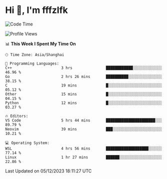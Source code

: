 # Hi 👋, I'm fffzlfk

<!--START_SECTION:waka-->
![Code Time](http://img.shields.io/badge/Code%20Time-609%20hrs%2011%20mins-blue)

![Profile Views](http://img.shields.io/badge/Profile%20Views-0-blue)

📊 **This Week I Spent My Time On** 

```text
🕑︎ Time Zone: Asia/Shanghai

💬 Programming Languages: 
C++                      3 hrs               ████████████░░░░░░░░░░░░░   46.96 % 
Go                       2 hrs 26 mins       ██████████░░░░░░░░░░░░░░░   38.15 % 
C                        19 mins             █░░░░░░░░░░░░░░░░░░░░░░░░   05.12 % 
Other                    15 mins             █░░░░░░░░░░░░░░░░░░░░░░░░   04.15 % 
Python                   12 mins             █░░░░░░░░░░░░░░░░░░░░░░░░   03.27 % 

🔥 Editors: 
VS Code                  5 hrs 44 mins       ██████████████████████░░░   89.79 % 
Neovim                   39 mins             ███░░░░░░░░░░░░░░░░░░░░░░   10.21 % 

💻 Operating System: 
WSL                      4 hrs 56 mins       ███████████████████░░░░░░   77.14 % 
Linux                    1 hr 27 mins        ██████░░░░░░░░░░░░░░░░░░░   22.86 % 
```


 Last Updated on 05/12/2023 18:11:27 UTC
<!--END_SECTION:waka-->
